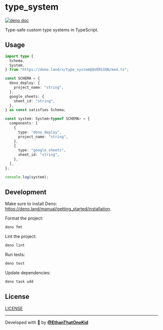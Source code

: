 # type_system

[![deno doc](https://doc.deno.land/badge.svg)](https://deno.land/x/type_system)

Type-safe custom type systems in TypeScript.

## Usage

```ts
import type {
  Schema,
  System,
} from "https://deno.land/x/type_system@$VERSION/mod.ts";

const SCHEMA = {
  deno_deploy: {
    project_name: "string",
  },
  google_sheets: {
    sheet_id: "string",
  },
} as const satisfies Schema;

const system: System<typeof SCHEMA> = {
  components: [
    {
      type: "deno_deploy",
      project_name: "string",
    },
    {
      type: "google_sheets",
      sheet_id: "string",
    },
  ],
};

console.log(system);
```

## Development

Make sure to install Deno:
<https://deno.land/manual/getting_started/installation>.

Format the project:

```sh
deno fmt
```

Lint the project:

```sh
deno lint
```

Run tests:

```sh
deno test
```

Update dependencies:

```sh
deno task udd
```

## License

[LICENSE](./LICENSE)

---

Developed with 💖 by [**@EthanThatOneKid**](https://etok.codes/)
